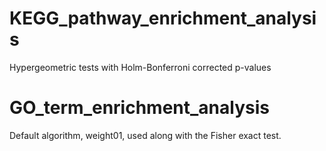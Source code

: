 # KEGG_pathway_enrichment_analysis
Hypergeometric tests with Holm-Bonferroni corrected p-values

# GO_term_enrichment_analysis
Default algorithm, weight01, used along with the Fisher exact test.
